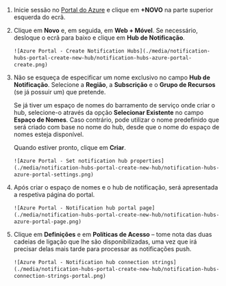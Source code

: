 

1. Inicie sessão no [Portal do Azure](https://portal.azure.com) e clique em **+NOVO** na parte superior esquerda do ecrã.
2. Clique em **Novo** e, em seguida, em **Web + Móvel**. Se necessário, desloque o ecrã para baixo e clique em **Hub de Notificação**.
   
       ![Azure Portal - Create Notification Hubs](./media/notification-hubs-portal-create-new-hub/notification-hubs-azure-portal-create.png)
3. Não se esqueça de especificar um nome exclusivo no campo **Hub de Notificação**. Selecione a **Região**, a **Subscrição** e o **Grupo de Recursos** (se já possuir um) que pretende. 
   
    Se já tiver um espaço de nomes do barramento de serviço onde criar o hub, selecione-o através da opção **Selecionar Existente** no campo **Espaço de Nomes**.  Caso contrário, pode utilizar o nome predefinido que será criado com base no nome do hub, desde que o nome do espaço de nomes esteja disponível. 
   
    Quando estiver pronto, clique em **Criar**.
   
       ![Azure Portal - Set notification hub properties](./media/notification-hubs-portal-create-new-hub/notification-hubs-azure-portal-settings.png)
4. Após criar o espaço de nomes e o hub de notificação, será apresentada a respetiva página do portal. 
   
       ![Azure Portal - Notification hub portal page](./media/notification-hubs-portal-create-new-hub/notification-hubs-azure-portal-page.png)
5. Clique em **Definições** e em **Políticas de Acesso** – tome nota das duas cadeias de ligação que lhe são disponibilizadas, uma vez que irá precisar delas mais tarde para processar as notificações push.
   
       ![Azure Portal - Notification hub connection strings](./media/notification-hubs-portal-create-new-hub/notification-hubs-connection-strings-portal.png)



<!--HONumber=Nov16_HO2-->


